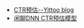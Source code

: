 
+ [CTR预估--Yittoo blog](http://www.yittoo.com/blog/index.php/tag/ctr/)  
+ [闲聊DNN CTR预估模型](http://www.52cs.org/?p=1046)
